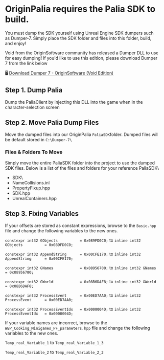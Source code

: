 # OriginPalia requires the Palia SDK to build.
You must dump the SDK yourself using Unreal Engine SDK dumpers such as Dumper-7.
Simply place the SDK folder and files into this folder, build, and enjoy!

Void from the OriginSoftware community has released a Dumper DLL to use for easy dumping!
If you'd like to use this edition, please download Dumper 7 from the link below

🖥️ [Download Dumper 7 - OriginSoftware (Void Edition)](https://github.com/Wimberton/OriginPalia/raw/main/PaliaSDK/Dumper7_Origin.dll)

## Step 1. Dump Palia
Dump the PaliaClient by injecting this DLL into the game when in the character-selection screen

## Step 2. Move Palia Dump Files
Move the dumped files into our OriginPalia `PaliaSDK`folder.
Dumped files will be default stored in `C:\Dumper-7\`

### Files & Folders To Move
Simply move the entire PaliaSDK folder into the project to use the dumped SDK files. Below is a list of the files and folders for your reference
PaliaSDK\
- SDK\
-  NameCollisions.inl
-  PropertyFixup.hpp
-  SDK.hpp
-  UnrealContainers.hpp


## Step 3. Fixing Variables
If your offsets are stored as constant expressions, browse to the `Basic.hpp` file and change the following variables to the new ones.

`constexpr int32 GObjects          = 0x089FD0C0;` to `inline int32 GObjects          = 0x089FD0C0;`

`constexpr int32 AppendString      = 0x00CFE170;` to `inline int32 AppendString      = 0x00CFE170;`

`constexpr int32 GNames            = 0x08956700;` to `inline int32 GNames            = 0x08956700;`

`constexpr int32 GWorld            = 0x08B6DAF8;` to `inline int32 GWorld            = 0x08B6DAF8;`

`constexpr int32 ProcessEvent      = 0x00ED7AA0;` to `inline int32 ProcessEvent      = 0x00ED7AA0;`

`constexpr int32 ProcessEventIdx   = 0x0000004D;` to `inline int32 ProcessEventIdx   = 0x0000004D;`

If your variable names are incorrect, browse to the `WBP_Cooking_Minigames_PF_parameters.hpp` file and change the following variables to the new ones.

`Temp_real_Variable_1` to `Temp_real_Variable_1_3`

`Temp_real_Variable_2` to `Temp_real_Variable_2_3`

